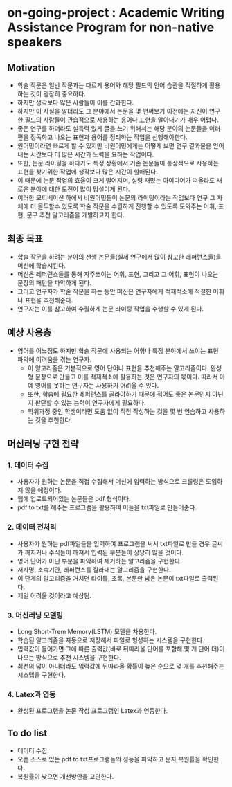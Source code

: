 # on-going-project : Academic Writing Assistance Program for non-native speakers

## Motivation
- 학술 작문은 일반 작문과는 다르게 용어와 해당 필드의 언어 습관을 적절하게 활용하는 것이 굉장히 중요하다. 
- 하지만 생각보다 많은 사람들이 이를 간과한다.
- 하지만 이 사실을 알더라도 그 분야에서 논문을 몇 편써보기 이전에는 자신이 연구한 필드의 사람들이 관습적으로 사용하는 용어나 표현을 알아내기가 매우 어렵다.
- 좋은 연구를 하더라도 설득력 있게 글을 쓰기 위해서는 해당 분야의 논문들을 여러편을 정독하고 나오는 표현과 용어를 정리하는 작업을 선행해야한다.
- 원어민이라면 빠르게 할 수 있지만 비원어민에게는 어떻게 보면 연구 결과물을 얻어내는 시간보다 더 많은 시간과 노력을 요하는 작업이다.
- 또한, 논문 라이팅을 하다가도 특정 상황에서 기존 논문들이 통상적으로 사용하는 표현을 찾기위한 작업에 생각보다 많은 시간이 할애된다.
- 이 때문에 논문 작업의 효율이 크게 떨어지며, 설령 재밌는 아이디어가 떠올라도 새로운 분야에 대한 도전이 많이 망설이게 된다.
- 이러한 모티베이션 하에서 비원어민들이 논문의 라이팅이라는 작업보다 연구 그 자체에 더 몰두할수 있도록 학술 작문을 수월하게 진행할 수 있도록 도와주는 어휘, 표현, 문구 추천 알고리즘을 개발하고자 한다.

## 최종 목표
- 학술 작문을 하려는 분야의 선행 논문들(실제 연구에서 많이 참고한 레퍼런스들)을 머신에 학습시킨다.
- 머신은 레퍼런스들를 통해 자주쓰이는 어휘, 표현, 그리고 그 어휘, 표현이 나오는 문장의 패턴을 파악하게 된다.
- 그리고 연구자가 학술 작문을 하는 동안 머신은 연구자에게 적재적소에 적절한 어휘나 표현을 추천해준다.
- 연구자는 이를 참고하여 수월하게 논문 라이팅 작업을 수행할 수 있게 된다.

## 예상 사용층
- 영어를 어느정도 하지만 학술 작문에 사용되는 어휘나 특정 분야에서 쓰이는 표현 파악에 어려움을 겪는 연구자.
  - 이 알고리즘은 기본적으로 영어 단어나 표현을 추천해주는 알고리즘이다. 완성형 문장으로 만들고 이를 적재적소에 활용하는 것은 연구자의 몫이다. 따라서 아예 영어를 못하는 연구자는 사용하기 어려울 수 있다. 
  - 또한, 학습에 필요한 레퍼런스를 골라야하기 때문에 적어도 좋은 논문인지 아닌지 판단할 수 있는 능력이 연구자에게 필요하다.
  - 학위과정 중인 학생이라면 도움 없이 직접 작성하는 것을 몇 번 연습하고 사용하는 것을 추천한다.

## 머신러닝 구현 전략
### 1. 데이터 수집
- 사용자가 원하는 논문을 직접 수집해서 머신에 입력하는 방식으로 크롤링은 도입하지 않을 예정이다.
- 웹에 업로드되어있는 논문들은 pdf 형식이다. 
- pdf to txt를 해주는 프로그램을 활용하여 이들을 txt파일로 만들어준다.

### 2. 데이터 전처리
- 사용자가 원하는 pdf파일들을 입력하여 프로그램을 써서 txt파일로 만들 경우 글씨가 깨지거나 수식들이 깨져서 입력된 부분들이 상당히 많을 것이다.
- 영어 단어가 아닌 부분을 파악하여 제거하는 알고리즘을 구현한다.
- 저자명, 소속기관, 레퍼런스를 잘라내는 알고리즘을 구현한다.
- 이 단계의 알고리즘을 거치면 타이틀, 초록, 본문만 남은 논문이 txt파일로 출력된다.
- 제일 어려울 것이라고 예상됨.

### 3. 머신러닝 모델링
- Long Short-Trem Memory(LSTM) 모델을 차용한다.
- 학습된 알고리즘을 자동으로 저장해서 파일로 형성하는 시스템을 구현한다.
- 입력값이 들어가면 그에 따른 출력값(바로 뒤따라올 단어를 포함해 몇 개 단어 더)이 나오는 방식으로 추천 시스템을 구현한다.
- 최선의 답이 아니더라도 입력값에 뒤따라올 확률이 높은 순으로 몇 개를 추천해주는 시스텝을 구현한다.

### 4. Latex과 연동
- 완성된 프로그램을 논문 작성 프로그램인 Latex과 연동한다.

## To do list
- 데이터 수집.
 - 오픈 소스로 있는 pdf to txt프로그램들의 성능을 파악하고 문자 복원률을 확인한다.
 - 복원률이 낮으면 개선방안을 고안한다.
 
